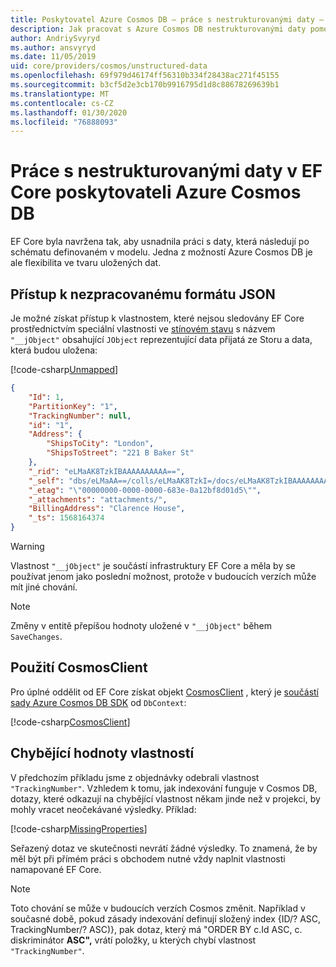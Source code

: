 ```yaml
---
title: Poskytovatel Azure Cosmos DB – práce s nestrukturovanými daty – EF Core
description: Jak pracovat s Azure Cosmos DB nestrukturovanými daty pomocí Entity Framework Core
author: AndriySvyryd
ms.author: ansvyryd
ms.date: 11/05/2019
uid: core/providers/cosmos/unstructured-data
ms.openlocfilehash: 69f979d46174ff56310b334f28438ac271f45155
ms.sourcegitcommit: b3cf5d2e3cb170b9916795d1d8c88678269639b1
ms.translationtype: MT
ms.contentlocale: cs-CZ
ms.lasthandoff: 01/30/2020
ms.locfileid: "76888093"
---
```

# <a name="working-with-unstructured-data-in-ef-core-azure-cosmos-db-provider"></a>Práce s nestrukturovanými daty v EF Core poskytovateli Azure Cosmos DB

EF Core byla navržena tak, aby usnadnila práci s daty, která následují po schématu definovaném v modelu. Jedna z možností Azure Cosmos DB je ale flexibilita ve tvaru uložených dat.

## <a name="accessing-the-raw-json"></a>Přístup k nezpracovanému formátu JSON

Je možné získat přístup k vlastnostem, které nejsou sledovány EF Core prostřednictvím speciální vlastnosti ve [stínovém stavu](../../modeling/shadow-properties.md) s názvem `"__jObject"` obsahující `JObject` reprezentující data přijatá ze Storu a data, která budou uložena:

[!code-csharp[Unmapped](../../../../samples/core/Cosmos/UnstructuredData/Sample.cs?highlight=23,24&name=Unmapped)]

``` json
{
    "Id": 1,
    "PartitionKey": "1",
    "TrackingNumber": null,
    "id": "1",
    "Address": {
        "ShipsToCity": "London",
        "ShipsToStreet": "221 B Baker St"
    },
    "_rid": "eLMaAK8TzkIBAAAAAAAAAA==",
    "_self": "dbs/eLMaAA==/colls/eLMaAK8TzkI=/docs/eLMaAK8TzkIBAAAAAAAAAA==/",
    "_etag": "\"00000000-0000-0000-683e-0a12bf8d01d5\"",
    "_attachments": "attachments/",
    "BillingAddress": "Clarence House",
    "_ts": 1568164374
}
```

> [!WARNING]
> Vlastnost `"__jObject"` je součástí infrastruktury EF Core a měla by se používat jenom jako poslední možnost, protože v budoucích verzích může mít jiné chování.

> [!NOTE]
> Změny v entitě přepíšou hodnoty uložené v `"__jObject"` během `SaveChanges`.

## <a name="using-cosmosclient"></a>Použití CosmosClient

Pro úplné oddělit od EF Core získat objekt [CosmosClient](/dotnet/api/Microsoft.Azure.Cosmos.CosmosClient) , který je [součástí sady Azure Cosmos DB SDK](/azure/cosmos-db/sql-api-get-started) od `DbContext`:

[!code-csharp[CosmosClient](../../../../samples/core/Cosmos/UnstructuredData/Sample.cs?highlight=3&name=CosmosClient)]

## <a name="missing-property-values"></a>Chybějící hodnoty vlastností

V předchozím příkladu jsme z objednávky odebrali vlastnost `"TrackingNumber"`. Vzhledem k tomu, jak indexování funguje v Cosmos DB, dotazy, které odkazují na chybějící vlastnost někam jinde než v projekci, by mohly vracet neočekávané výsledky. Příklad:

[!code-csharp[MissingProperties](../../../../samples/core/Cosmos/UnstructuredData/Sample.cs?name=MissingProperties)]

Seřazený dotaz ve skutečnosti nevrátí žádné výsledky. To znamená, že by měl být při přímém práci s obchodem nutné vždy naplnit vlastnosti namapované EF Core.

> [!NOTE]
> Toto chování se může v budoucích verzích Cosmos změnit. Například v současné době, pokud zásady indexování definují složený index {ID/? ASC, TrackingNumber/? ASC)}, pak dotaz, který má "ORDER BY c.Id ASC, c. diskriminátor __ASC",__ vrátí položky, u kterých chybí vlastnost `"TrackingNumber"`.
